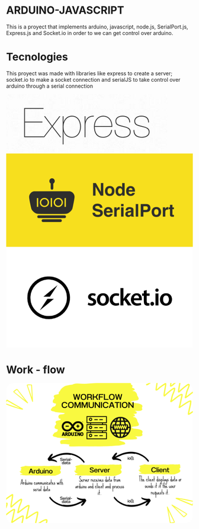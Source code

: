# ARDUINO-JAVASCRIPT

This is a proyect that implements arduino, javascript, node.js, SerialPort.js, Express.js and Socket.io in order to we can get control over arduino.

# Tecnologies

This proyect was made with libraries like express to create a server; socket.io to make a socket connection and serialJS to take control over arduino through a serial connection

<img src="images/Express.js.png" href="https://expressjs.com/">
<img src="images/serialport.js.png" href="https://serialport.io/">
<img src="images/socket.io.png" href="https://socket.io/">


# Work - flow

<img src="images/1.png" style= "border-radius: 20px; background-color: white;">
